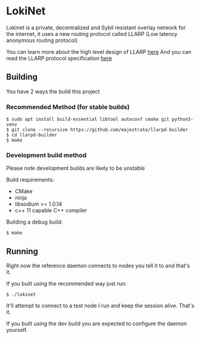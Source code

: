 # LokiNet

Lokinet is a private, decentralized and Sybil resistant overlay network for the internet, it uses a new routing protocol called LLARP (Low latency anonymous routing protocol)

You can learn more about the high level design of LLARP [here](doc/high-level.txt)
And you can read the LLARP protocol specification [here](doc/proto_v0.txt)

## Building

You have 2 ways the build this project

### Recommended Method (for stable builds)

    $ sudo apt install build-essential libtool autoconf cmake git python3-venv
    $ git clone --recursive https://github.com/majestrate/llarpd-builder
    $ cd llarpd-builder
    $ make 

### Development build method

Please note development builds are likely to be unstable 

Build requirements:

* CMake
* ninja
* libsodium >= 1.0.14 
* c++ 11 capable C++ compiler


Building a debug build:

    $ make


## Running

Right now the reference daemon connects to nodes you tell it to and that's it.

If you built using the recommended way just run:

    $ ./lokinet

It'll attempt to connect to a test node I run and keep the session alive.
That's it.

If you built using the dev build you are expected to configure the daemon yourself.
